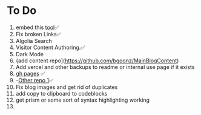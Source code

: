 # To Do

1.  embed this [tool](https://bgoonz.github.io/html-2-md-converter/)✅
2.  Fix broken Links✅
3.  Algolia Search
4.  Visitor Content Authoring.✅
5.  Dark Mode
6.  {add content repo](<https://github.com/bgoonz/MainBlogContent>)
7.  Add vercel and other backups to readme or internal use page if it exists
8.  [gh pages](https://bgoonz.github.io/BGOONZ_BLOG_2.0/) ✅
9.  -[Other repo 1](https://github.com/BGOOONZ-BLOG/bgoonz-blog2.0-v-5)✅
10. Fix blog images and get rid of duplicates
11. add copy to clipboard to codeblocks
12. get prism or some sort of syntax highlighting working
13.

